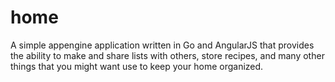 home
====

A simple appengine application written in Go and AngularJS that
provides the ability to make and share lists with others, store
recipes, and many other things that you might want use to keep your
home organized.
